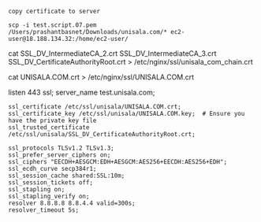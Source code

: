     copy certificate to server

    scp -i test.script.07.pem /Users/prashantbasnet/Downloads/unisala.com/* ec2-user@18.188.134.32:/home/ec2-user/

cat SSL_DV_IntermediateCA_2.crt SSL_DV_IntermediateCA_3.crt SSL_DV_CertificateAuthorityRoot.crt > /etc/nginx/ssl/unisala_com_chain.crt

cat UNISALA.COM.crt > /etc/nginx/ssl/UNISALA.COM.crt


   listen 443 ssl;
    server_name test.unisala.com;

    ssl_certificate /etc/ssl/unisala/UNISALA.COM.crt;
    ssl_certificate_key /etc/ssl/unisala/UNISALA.COM.key;  # Ensure you have the private key file
    ssl_trusted_certificate /etc/ssl/unisala/SSL_DV_CertificateAuthorityRoot.crt;

    ssl_protocols TLSv1.2 TLSv1.3;
    ssl_prefer_server_ciphers on;
    ssl_ciphers "EECDH+AESGCM:EDH+AESGCM:AES256+EECDH:AES256+EDH";
    ssl_ecdh_curve secp384r1;
    ssl_session_cache shared:SSL:10m;
    ssl_session_tickets off;
    ssl_stapling on;
    ssl_stapling_verify on;
    resolver 8.8.8.8 8.8.4.4 valid=300s;
    resolver_timeout 5s;